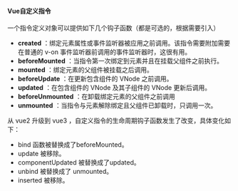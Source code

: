 #### Vue自定义指令

一个指令定义对象可以提供如下几个钩子函数（都是可选的，根据需要引入）

- **created** ：绑定元素属性或事件监听器被应用之前调用。该指令需要附加需要在普通的 v-on 事件监听器前调用的事件监听器时，这很有用。
- **beforeMounted** ：当指令第一次绑定到元素并且在挂载父组件之前执行。
- **mounted** ：绑定元素的父组件被挂载之后调用。
- **beforeUpdate** ：在更新包含组件的 VNode 之前调用。
- **updated** ：在包含组件的 VNode 及其子组件的 VNode 更新后调用。
- **beforeUnmounted** ：在卸载绑定元素的父组件之前调用
- **unmounted** ：当指令与元素解除绑定且父组件已卸载时，只调用一次。

从 vue2 升级到 vue3 ，自定义指令的生命周期钩子函数发生了改变，具体变化如下：

- bind 函数被替换成了beforeMounted。
- update 被移除。
- componentUpdated 被替换成了updated。
- unbind 被替换成了 unmounted。
- inserted 被移除。